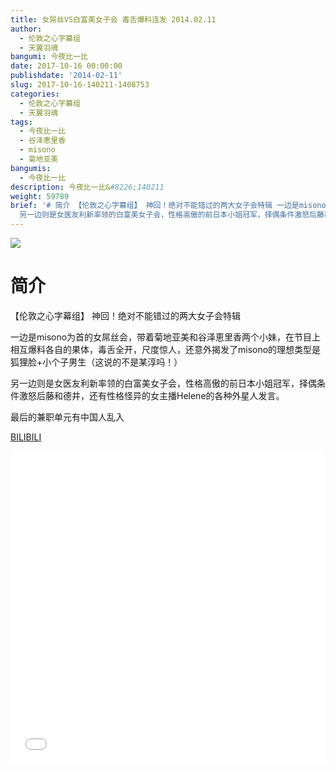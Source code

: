 ```yaml
---
title: 女屌丝VS白富美女子会 毒舌爆料连发 2014.02.11
author:
  - 伦敦之心字幕组
  - 天翼羽魂
bangumi: 今夜比一比
date: 2017-10-16 00:00:00
publishdate: '2014-02-11'
slug: 2017-10-16-140211-1408753
categories:
  - 伦敦之心字幕组
  - 天翼羽魂
tags:
  - 今夜比一比
  - 谷泽恵里香
  - misono
  - 菊地亚美
bangumis:
  - 今夜比一比
description: 今夜比一比&#8226;140211
weight: 59789
brief: '# 简介 【伦敦之心字幕组】 神回！绝对不能错过的两大女子会特辑 一边是misono为首的女屌丝会，带着菊地亚美和谷泽恵里香两个小妹，在节目上相互爆料各自的果体，毒舌全开，尺度惊人，还意外揭发了misono的理想类型是狐狸脸+小个子男生（这说的不是某淳吗！）
  另一边则是女医友利新率领的白富美女子会，性格高傲的前日本小姐冠军，择偶条件激怒后藤和德井，还有性格怪异的女主播Helene的各种外星人发言。 最后的兼职单元有中国人乱入'
---
```


![](https://i.imgur.com/E3TaVnw.jpg)

# 简介  
【伦敦之心字幕组】 神回！绝对不能错过的两大女子会特辑


一边是misono为首的女屌丝会，带着菊地亚美和谷泽恵里香两个小妹，在节目上相互爆料各自的果体，毒舌全开，尺度惊人，还意外揭发了misono的理想类型是狐狸脸+小个子男生（这说的不是某淳吗！）


另一边则是女医友利新率领的白富美女子会，性格高傲的前日本小姐冠军，择偶条件激怒后藤和德井，还有性格怪异的女主播Helene的各种外星人发言。


最后的兼职单元有中国人乱入

  [BILIBILI](https://www.bilibili.com/video/av1408753/)


<div class="vcontainer">  <iframe class='video' src="//www.bilibili.com/blackboard/player.html?aid=1408753" width="100%" height="500" frameborder="0" allowfullscreen="allowfullscreen"></iframe></div>
